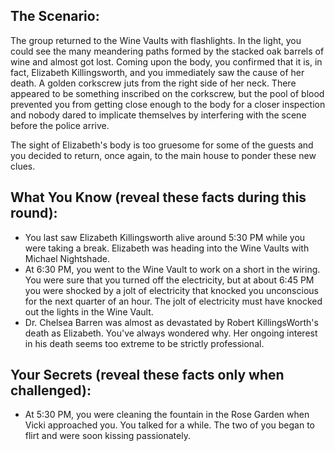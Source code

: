 ## The Scenario:

The group returned to the Wine Vaults with flashlights. In the light, you could see the many meandering paths formed by the stacked oak barrels of wine and almost got lost. Coming upon the body, you confirmed that it is, in fact, Elizabeth Killingsworth, and you immediately saw the cause of her death. A golden corkscrew juts from the right side of her neck. There appeared to be something inscribed on the corkscrew, but the pool of blood prevented you from getting close enough to the body for a closer inspection and nobody dared to implicate themselves by interfering with the scene before the police arrive.

The sight of Elizabeth's body is too gruesome for some of the guests and you decided to return, once again, to the main house to ponder these new clues.

## What You Know (reveal these facts during this round):

- You last saw Elizabeth Killingsworth alive around 5:30 PM while you were taking a break. Elizabeth was heading into the Wine Vaults with Michael Nightshade.
- At 6:30 PM, you went to the Wine Vault to work on a short in the wiring. You were sure that you turned off the electricity, but at about 6:45 PM you were shocked by a jolt of electricity that knocked you unconscious for the next quarter of an hour. The jolt of electricity must have knocked out the lights in the Wine Vault.
- Dr. Chelsea Barren was almost as devastated by Robert KillingsWorth's death as Elizabeth. You've always wondered why. Her ongoing interest in his death seems too extreme to be strictly professional.

## Your Secrets (reveal these facts only when challenged):

- At 5:30 PM, you were cleaning the fountain in the Rose Garden when Vicki approached you. You talked for a while. The two of you began to flirt and were soon kissing passionately.
